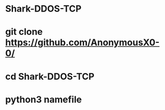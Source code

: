 # Shark-DDOS-TCP
# git clone https://github.com/AnonymousX0-0/
# cd Shark-DDOS-TCP
# python3 namefile
